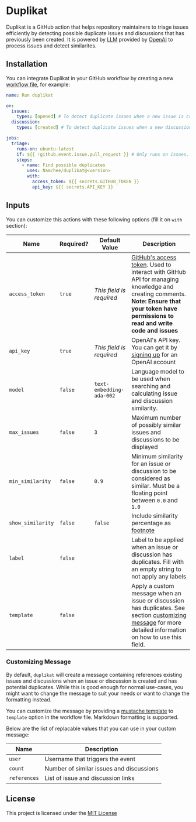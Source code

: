 # Duplikat

Duplikat is a GitHub action that helps repository maintainers to triage issues efficiently by detecting possible duplicate issues and discussions that has previously been created. It is powered by <abbr title="Large Language Model">LLM</abbr> provided by [OpenAI](https://openai.com/) to process issues and detect similarites.

## Installation

You can integrate Duplikat in your GitHub workflow by creating a new [workflow file](https://docs.github.com/en/actions/using-workflows/about-workflows), for example:

```yaml
name: Run duplikat

on:
  issues:
    types: [opened] # To detect duplicate issues when a new issue is created
  discussion:
    types: [created] # To detect duplicate issues when a new discussion is created

jobs:
  triage:
    runs-on: ubuntu-latest
    if: ${{ !github.event.issue.pull_request }} # Only runs on issues. 
    steps:
      - name: Find possible duplicates
        uses: Namchee/duplikat@<version>
        with:
          access_token: ${{ secrets.GITHUB_TOKEN }}
          api_key: ${{ secrets.API_KEY }}
```

## Inputs

You can customize this actions with these following options (fill it on `with` section):

| **Name** | **Required?** | **Default Value** | **Description** |
| -------- | ------------- | ----------------- | --------------- |
| `access_token` | `true` | *This field is required* | [GitHub's access token](https://docs.github.com/en/authentication/keeping-your-account-and-data-secure/managing-your-personal-access-tokens). Used to interact with GitHub API for managing knowledge and creating comments. **Note: Ensure that your token have permissions to read and write code and issues**
| `api_key` | `true` | *This field is required* | OpenAI's API key. You can get it by [signing up](https://platform.openai.com/signup) for an OpenAI account |
| `model` | `false` | `text-embedding-ada-002` | Language model to be used when searching and calculating issue and discussion similarity. |
| `max_issues` | `false` | `3` | Maximum number of possibly similar issues and discussions to be displayed |
| `min_similarity` | `false` | `0.9` | Minimum similarity for an issue or discussion to be considered as similar. Must be a floating point between `0.0` and `1.0` |
| `show_similarity` | `false` | `false` | Include similarity percentage as [footnote](https://docs.github.com/en/get-started/writing-on-github/getting-started-with-writing-and-formatting-on-github/basic-writing-and-formatting-syntax#footnotes) |
| `label` | `false` |  | Label to be applied when an issue or discussion has duplicates. Fill with an empty string to not apply any labels |
| `template` | `false` | | Apply a custom message when an issue or discussion has duplicates. See section [customizing message](#customizing-message) for more detailed information on how to use this field.

### Customizing Message

By default, `duplikat` will create a message containing references existing issues and discussions when an issue or discussion is created and has potential duplicates. While this is good enough for normal use-cases, you might want to change the message to suit your needs or want to change the formatting instead.

You can customize the message by providing a [mustache template](https://github.com/janl/mustache.js) to `template` option in the workflow file. Markdown formatting is supported.

Below are the list of replacable values that you can use in your custom message:

| **Name** | **Description** |
| -------- | ------------- |
| `user` | Username that triggers the event |
| `count` | Number of similar issues and discussions |
| `references` | List of issue and discussion links |

## License

This project is licensed under the [MIT License](./LICENSE)
